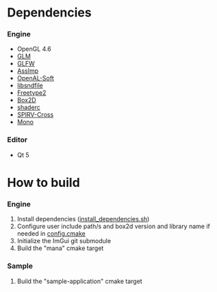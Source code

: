 # Dependencies

### Engine

- OpenGL 4.6
- [GLM](https://github.com/g-truc/glm)
- [GLFW](https://github.com/glfw/glfw)
- [AssImp](https://github.com/assimp/assimp)
- [OpenAL-Soft](https://github.com/kcat/openal-soft)
- [libsndfile](https://github.com/libsndfile/libsndfile)
- [Freetype2](https://freetype.org/)
- [Box2D](https://box2d.org/)
- [shaderc](https://github.com/google/shaderc)
- [SPIRV-Cross](https://github.com/KhronosGroup/SPIRV-Cross)
- [Mono](https://github.com/mono/mono)

### Editor

- Qt 5

# How to build

### Engine

1. Install dependencies ([install_dependencies.sh](install_dependencies.sh))
2. Configure user include path/s and box2d version and library name if needed in [config.cmake](cmake/config.cmake)
3. Initialize the ImGui git submodule
4. Build the "mana" cmake target

### Sample

1. Build the "sample-application" cmake target